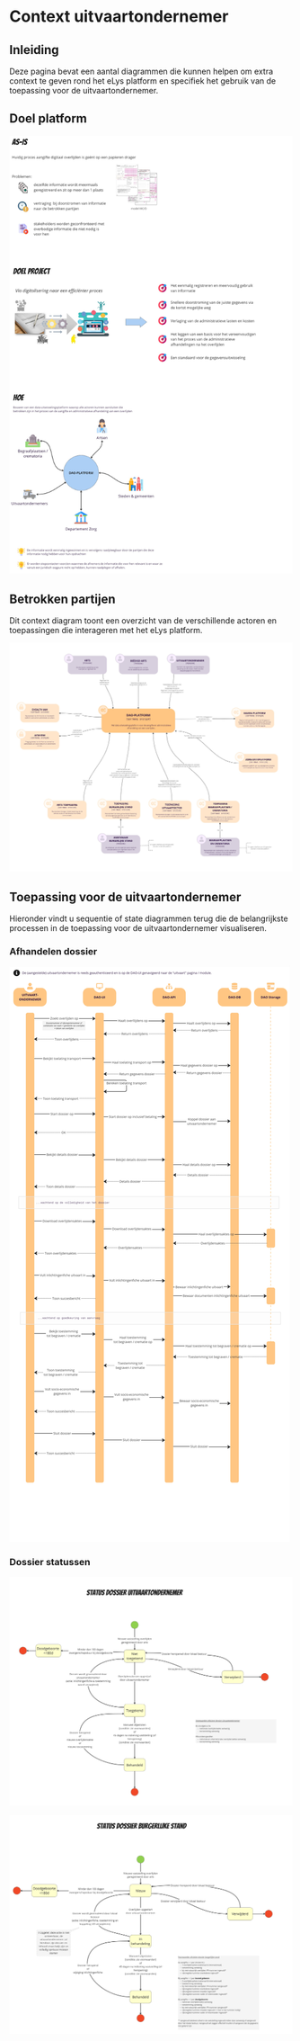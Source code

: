 # Context uitvaartondernemer

## Inleiding

Deze pagina bevat een aantal diagrammen die kunnen helpen om extra context te geven rond het eLys platform en specifiek het gebruik van de toepassing voor de uitvaartondernemer.

## Doel platform

![doel](../../../static/Doel.jpg)

## Betrokken partijen

Dit context diagram toont een overzicht van de verschillende actoren en toepassingen die interageren met het eLys platform.

![context diagram](../../../static/context-diagram.jpg)

## Toepassing voor de uitvaartondernemer

Hieronder vindt u sequentie of state diagrammen terug die de belangrijkste processen in de toepassing voor de uitvaartondernemer visualiseren.

### Afhandelen dossier

![afhandelen dossier](../diagrams/afhandelen-dossier.jpg)

### Dossier statussen

![dossier statussen uo](../../../static/statussen-dossier-uo.jpg)

![dossier statussen lb](../../../static/statussen-dossier-lb.jpg)